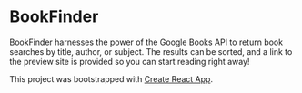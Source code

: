 # BookFinder

BookFinder harnesses the power of the Google Books API to return book searches
by title, author, or subject. The results can be sorted, and a link to the preview
site is provided so you can start reading right away!

This project was bootstrapped with [Create React App](https://github.com/facebookincubator/create-react-app).